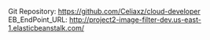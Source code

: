 Git Repository: https://github.com/Celiaxz/cloud-developer
EB_EndPoint_URL: http://project2-image-filter-dev.us-east-1.elasticbeanstalk.com/
